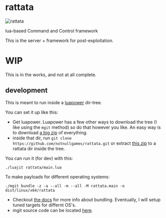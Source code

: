 # rattata

![rattata](https://cdn.bulbagarden.net/upload/thumb/4/46/019Rattata.png/500px-019Rattata.png)

lua-based Command and Control framework

This is the server + framework for post-exploitation.

# WIP

This is in the works, and not at all complete.


## development

This is meant to run inside a [luapower](https://luapower.com/) dir-tree.

You can set it up like this:

- Get luapower. Luapower has a few other ways to download the tree (I like using the `mgit` method) so do that however you like. An easy way is to download [a big zip](https://github.com/luapower/all/archive/master.zip) of everything.
- inside that dir, run `git clone https://github.com/notnullgames/rattata.git` or extract [this zip](https://github.com/notnullgames/rattata/archive/main.zip) to a rattata dir inside the tree.


You can run it (for dev) with this:

```
./luajit rattata/main.lua
```

To make payloads for different operating systems:

```
./mgit bundle -z -a --all -m --all -M rattata.main -o dist/linux/x64/rattata
```

- Checkout [the docs](https://luapower.com/bundle) for more info about bundling. Eventually, I will setup tuned targets for differnt OS's.
- mgit source code can be located [here](https://github.com/capr/mgit).

